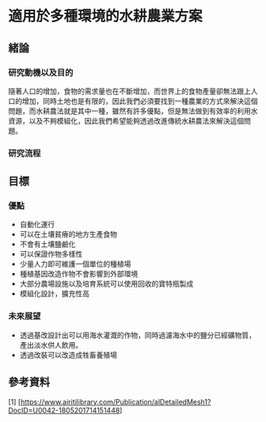 <!--
 * @Author: hibana2077 hibana2077@gmail.com
 * @Date: 2023-05-04 15:54:41
 * @LastEditors: hibana2077 hibana2077@gmail.com
 * @LastEditTime: 2023-05-04 15:58:49
 * @FilePath: \smart_hydroponic_farm\README.md
 * @Description: 这是默认设置,请设置`customMade`, 打开koroFileHeader查看配置 进行设置: https://github.com/OBKoro1/koro1FileHeader/wiki/%E9%85%8D%E7%BD%AE
-->
# 適用於多種環境的水耕農業方案

## 緒論

### 研究動機以及目的

隨著人口的增加，食物的需求量也在不斷增加，而世界上的食物產量卻無法跟上人口的增加，同時土地也是有限的，因此我們必須要找到一種農業的方式來解決這個問題，而水耕農法就是其中一種，雖然有許多優點，但是無法做到有效率的利用水資源，以及不夠模組化，因此我們希望能夠透過改進傳統水耕農法來解決這個問題。

### 研究流程

## 目標

### 優點

- 自動化運行
- 可以在土壤貧瘠的地方生產食物
- 不會有土壤鹽鹼化
- 可以保證作物多樣性
- 少量人力即可維護一個單位的種植場
- 種植基因改造作物不會影響到外部環境
- 大部分農場設施以及培育系統可以使用回收的寶特瓶製成
- 模組化設計，擴充性高

### 未來展望

- 透過基改設計出可以用海水灌溉的作物，同時過濾海水中的鹽分已經礦物質，產出淡水供人飲用。
- 透過改裝可以改造成牲畜養殖場


## 參考資料

[1] [https://www.airitilibrary.com/Publication/alDetailedMesh1?DocID=U0042-1805201714151448]
